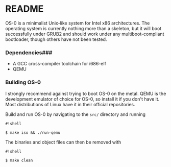 # README #

OS-0 is a minimalist Unix-like system for Intel x86 architectures. The operating
system is currently nothing more than a skeleton, but it will boot successfully
under GRUB2 and should work under any multiboot-compliant bootloader, though
others have not been tested.

### Dependencies###

- A GCC cross-compiler toolchain for i686-elf
- QEMU

### Building OS-0 ###

I strongly recommend against trying to boot OS-0 on the metal. QEMU is the
development emulator of choice for OS-0, so install it if you don't have it.
Most distributions of Linux have it in their official repositories.

Build and run OS-0 by navigating to the `src/` directory and running

```
#!shell

$ make iso && ./run-qemu
```

The binaries and object files can then be removed with

```
#!shell

$ make clean
```
